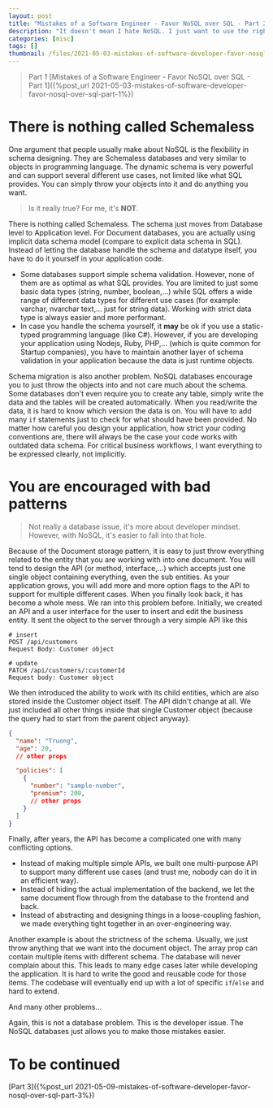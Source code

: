 ```yaml
---
layout: post
title: "Mistakes of a Software Engineer - Favor NoSQL over SQL - Part 2"
description: "It doesn't mean I hate NoSQL. I just want to use the right tool for the right job..."
categories: [misc]
tags: []
thumbnail: /files/2021-05-03-mistakes-of-software-developer-favor-nosql-over-sql-part-1/sql-nosql.png
---
```


> Part 1 [Mistakes of a Software Engineer - Favor NoSQL over SQL - Part 1]({%post_url 2021-05-03-mistakes-of-software-developer-favor-nosql-over-sql-part-1%})

# There is nothing called Schemaless

One argument that people usually make about NoSQL is the flexibility in schema designing. They
are Schemaless databases and very similar to objects in programming language. The dynamic schema is very
powerful and can support several different use cases, not limited like what SQL provides. You can
simply throw your objects into it and do anything you want.

> Is it really true? For me, it's **NOT**.

There is nothing called Schemaless. The schema just moves from Database level to Application level.
For Document databases, you are actually using implicit data schema model (compare to explicit data
schema in SQL). Instead of letting the database handle the schema and datatype itself, you have to
do it yourself in your application code.
- Some databases support simple schema validation. However, none of them are as optimal as what
  SQL provides. You are limited to just some basic data types (string, number, boolean,...) while
  SQL offers a wide range of different data types for different use cases (for example: varchar, nvarchar
  text,... just for string data). Working with strict data type is always easier and more performant.
- In case you handle the schema yourself, it **may** be ok if you use a static-typed programming language
  (like C#). However, if you are developing your application using Nodejs, Ruby, PHP,... (which is quite
  common for Startup companies), you have to maintain another layer of schema validation in your application
  because the data is just runtime objects.

Schema migration is also another problem. NoSQL databases encourage you to just throw the objects
into and not care much about the schema. Some databases don't even require you to create any table, simply
write the data and the tables will be created automatically.
When you read/write the data, it is hard to know which version the data is on. You will
have to add many `if` statements just to check for what should have been provided. No matter
how careful you design your application, how strict your coding conventions are, there will always be the
case your code works with outdated data schema. For critical business workflows, I want
everything to be expressed clearly, not implicitly.

<!-- more -->

# You are encouraged with bad patterns

> Not really a database issue, it's more about developer mindset. However, with NoSQL, it's easier
> to fall into that hole.

Because of the Document storage pattern, it is easy to just throw everything related to the entity
that you are working with into one document. You will tend to design the API (or method, interface,...)
which accepts just one single object containing everything, even the sub entities. As your
application grows, you will add more and more option flags to the API to support for multiple
different cases. When you finally look back, it has become a whole mess. We ran into this problem
before. Initially, we created an API and a user interface for the user to insert and edit the
business entity. It sent the object to the server through a very simple API like this

```
# insert
POST /api/customers
Request Body: Customer object

# update
PATCH /api/customers/:customerId
Request body: Customer object
```

We then introduced the ability to work with its child entities, which are also stored inside the
Customer object itself. The API didn't change at all. We just included all other things inside
that single Customer object (because the query had to start from the parent object anyway).

```json
{
  "name": "Truong",
  "age": 20,
  // other props

  "policies": [
    {
      "number": "sample-number",
      "premium": 200,
      // other props
    }
  ]
}
```

Finally, after years, the API has become a complicated one with many conflicting options.
-  Instead of making multiple simple APIs, we built one multi-purpose API to support many different
use cases (and trust me, nobody can do it in an efficient way).
- Instead of hiding the actual implementation of the backend, we let the same document flow through
from the database to the frontend and back.
- Instead of abstracting and designing things in a loose-coupling fashion, we made everything tight
together in an over-engineering way.

Another example is about the strictness of the schema. Usually, we just throw anything that we want
into the document object. The array prop can contain
multiple items with different schema. The database will never complain about this.
This leads to many edge cases later while developing the application. It is hard to write the
good and reusable code for those items. The codebase will eventually end up with a lot of specific
`if`/`else` and hard to extend.

And many other problems...

Again, this is not a database problem. This is the developer issue. The NoSQL databases just allows
you to make those mistakes easier.

# To be continued

[Part 3]({%post_url 2021-05-09-mistakes-of-software-developer-favor-nosql-over-sql-part-3%})
